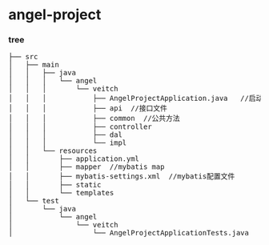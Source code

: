 # angel-project

### tree
<pre>
├── src
│   ├── main
│   │   ├── java
│   │   │   └── angel
│   │   │       └── veitch
│   │   │           ├── AngelProjectApplication.java   //启动类
│   │   │           ├── api  //接口文件
│   │   │           ├── common  //公共方法
│   │   │           ├── controller  
│   │   │           ├── dal
│   │   │           └── impl
│   │   └── resources
│   │       ├── application.yml
│   │       ├── mapper  //mybatis map
│   │       ├── mybatis-settings.xml  //mybatis配置文件
│   │       ├── static
│   │       └── templates
│   └── test
│       └── java
│           └── angel
│               └── veitch
│                   └── AngelProjectApplicationTests.java
</pre>